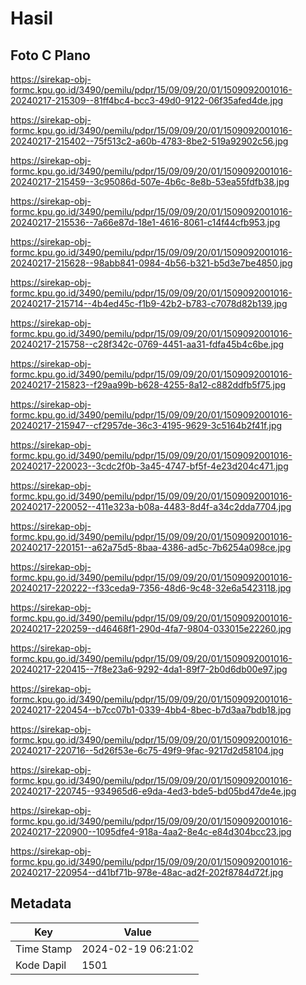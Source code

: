 # Hasil

## Foto C Plano

https://sirekap-obj-formc.kpu.go.id/3490/pemilu/pdpr/15/09/09/20/01/1509092001016-20240217-215309--81ff4bc4-bcc3-49d0-9122-06f35afed4de.jpg

https://sirekap-obj-formc.kpu.go.id/3490/pemilu/pdpr/15/09/09/20/01/1509092001016-20240217-215402--75f513c2-a60b-4783-8be2-519a92902c56.jpg

https://sirekap-obj-formc.kpu.go.id/3490/pemilu/pdpr/15/09/09/20/01/1509092001016-20240217-215459--3c95086d-507e-4b6c-8e8b-53ea55fdfb38.jpg

https://sirekap-obj-formc.kpu.go.id/3490/pemilu/pdpr/15/09/09/20/01/1509092001016-20240217-215536--7a66e87d-18e1-4616-8061-c14f44cfb953.jpg

https://sirekap-obj-formc.kpu.go.id/3490/pemilu/pdpr/15/09/09/20/01/1509092001016-20240217-215628--98abb841-0984-4b56-b321-b5d3e7be4850.jpg

https://sirekap-obj-formc.kpu.go.id/3490/pemilu/pdpr/15/09/09/20/01/1509092001016-20240217-215714--4b4ed45c-f1b9-42b2-b783-c7078d82b139.jpg

https://sirekap-obj-formc.kpu.go.id/3490/pemilu/pdpr/15/09/09/20/01/1509092001016-20240217-215758--c28f342c-0769-4451-aa31-fdfa45b4c6be.jpg

https://sirekap-obj-formc.kpu.go.id/3490/pemilu/pdpr/15/09/09/20/01/1509092001016-20240217-215823--f29aa99b-b628-4255-8a12-c882ddfb5f75.jpg

https://sirekap-obj-formc.kpu.go.id/3490/pemilu/pdpr/15/09/09/20/01/1509092001016-20240217-215947--cf2957de-36c3-4195-9629-3c5164b2f41f.jpg

https://sirekap-obj-formc.kpu.go.id/3490/pemilu/pdpr/15/09/09/20/01/1509092001016-20240217-220023--3cdc2f0b-3a45-4747-bf5f-4e23d204c471.jpg

https://sirekap-obj-formc.kpu.go.id/3490/pemilu/pdpr/15/09/09/20/01/1509092001016-20240217-220052--411e323a-b08a-4483-8d4f-a34c2dda7704.jpg

https://sirekap-obj-formc.kpu.go.id/3490/pemilu/pdpr/15/09/09/20/01/1509092001016-20240217-220151--a62a75d5-8baa-4386-ad5c-7b6254a098ce.jpg

https://sirekap-obj-formc.kpu.go.id/3490/pemilu/pdpr/15/09/09/20/01/1509092001016-20240217-220222--f33ceda9-7356-48d6-9c48-32e6a5423118.jpg

https://sirekap-obj-formc.kpu.go.id/3490/pemilu/pdpr/15/09/09/20/01/1509092001016-20240217-220259--d46468f1-290d-4fa7-9804-033015e22260.jpg

https://sirekap-obj-formc.kpu.go.id/3490/pemilu/pdpr/15/09/09/20/01/1509092001016-20240217-220415--7f8e23a6-9292-4da1-89f7-2b0d6db00e97.jpg

https://sirekap-obj-formc.kpu.go.id/3490/pemilu/pdpr/15/09/09/20/01/1509092001016-20240217-220454--b7cc07b1-0339-4bb4-8bec-b7d3aa7bdb18.jpg

https://sirekap-obj-formc.kpu.go.id/3490/pemilu/pdpr/15/09/09/20/01/1509092001016-20240217-220716--5d26f53e-6c75-49f9-9fac-9217d2d58104.jpg

https://sirekap-obj-formc.kpu.go.id/3490/pemilu/pdpr/15/09/09/20/01/1509092001016-20240217-220745--934965d6-e9da-4ed3-bde5-bd05bd47de4e.jpg

https://sirekap-obj-formc.kpu.go.id/3490/pemilu/pdpr/15/09/09/20/01/1509092001016-20240217-220900--1095dfe4-918a-4aa2-8e4c-e84d304bcc23.jpg

https://sirekap-obj-formc.kpu.go.id/3490/pemilu/pdpr/15/09/09/20/01/1509092001016-20240217-220954--d41bf71b-978e-48ac-ad2f-202f8784d72f.jpg


## Metadata

| Key        | Value               |
| ---------- | ------------------- |
| Time Stamp | 2024-02-19 06:21:02 |
| Kode Dapil | 1501                |



